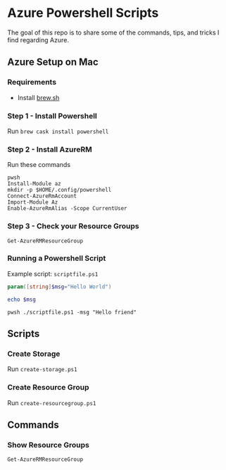 # Azure Powershell Scripts
The goal of this repo is to share some of the commands, tips, and tricks I find regarding Azure.

## Azure Setup on Mac

### Requirements
* Install [brew.sh](https://brew.sh/)

### Step 1 - Install Powershell

Run `brew cask install powershell`

### Step 2 - Install AzureRM

Run these commands
```
pwsh
Install-Module az
mkdir -p $HOME/.config/powershell
Connect-AzureRmAccount
Import-Module Az
Enable-AzureRmAlias -Scope CurrentUser
```

### Step 3 - Check your Resource Groups

```
Get-AzureRMResourceGroup
```


### Running a Powershell Script

Example script: `scriptfile.ps1`
```powershell
param([string]$msg="Hello World")

echo $msg
```

```
pwsh ./scriptfile.ps1 -msg "Hello friend"
```

## Scripts
### Create Storage

Run
`create-storage.ps1`

### Create Resource Group

Run
`create-resourcegroup.ps1`

## Commands
### Show Resource Groups
`Get-AzureRMResourceGroup`

